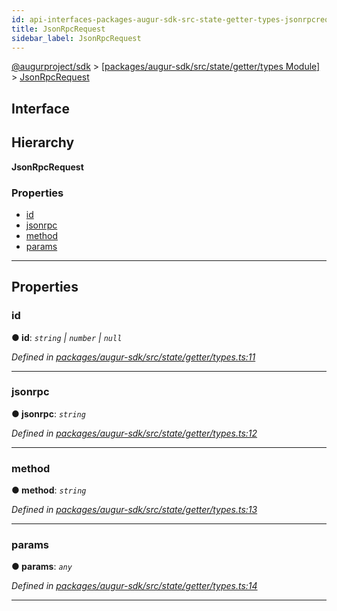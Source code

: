 ```yaml
---
id: api-interfaces-packages-augur-sdk-src-state-getter-types-jsonrpcrequest
title: JsonRpcRequest
sidebar_label: JsonRpcRequest
---
```


[@augurproject/sdk](api-readme.md) > [[packages/augur-sdk/src/state/getter/types Module]](api-modules-packages-augur-sdk-src-state-getter-types-module.md) > [JsonRpcRequest](api-interfaces-packages-augur-sdk-src-state-getter-types-jsonrpcrequest.md)

## Interface

## Hierarchy

**JsonRpcRequest**

### Properties

* [id](api-interfaces-packages-augur-sdk-src-state-getter-types-jsonrpcrequest.md#id)
* [jsonrpc](api-interfaces-packages-augur-sdk-src-state-getter-types-jsonrpcrequest.md#jsonrpc)
* [method](api-interfaces-packages-augur-sdk-src-state-getter-types-jsonrpcrequest.md#method)
* [params](api-interfaces-packages-augur-sdk-src-state-getter-types-jsonrpcrequest.md#params)

---

## Properties

<a id="id"></a>

###  id

**● id**: *`string` \| `number` \| `null`*

*Defined in [packages/augur-sdk/src/state/getter/types.ts:11](https://github.com/AugurProject/augur/blob/b4365d6894/packages/augur-sdk/src/state/getter/types.ts#L11)*

___
<a id="jsonrpc"></a>

###  jsonrpc

**● jsonrpc**: *`string`*

*Defined in [packages/augur-sdk/src/state/getter/types.ts:12](https://github.com/AugurProject/augur/blob/b4365d6894/packages/augur-sdk/src/state/getter/types.ts#L12)*

___
<a id="method"></a>

###  method

**● method**: *`string`*

*Defined in [packages/augur-sdk/src/state/getter/types.ts:13](https://github.com/AugurProject/augur/blob/b4365d6894/packages/augur-sdk/src/state/getter/types.ts#L13)*

___
<a id="params"></a>

###  params

**● params**: *`any`*

*Defined in [packages/augur-sdk/src/state/getter/types.ts:14](https://github.com/AugurProject/augur/blob/b4365d6894/packages/augur-sdk/src/state/getter/types.ts#L14)*

___

